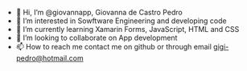 - 👋 Hi, I’m @giovannapp, Giovanna de Castro Pedro
- 👀 I’m interested in Sowftware Engineering and developing code
- 🌱 I’m currently learning Xamarin Forms, JavaScript, HTML and CSS
- 💞️ I’m looking to collaborate on App development
- 📫 How to reach me contact me on github or through email gigi-pedro@hotmail.com

